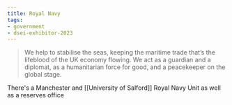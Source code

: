 ```yaml
---
title: Royal Navy
tags:
- government
- dsei-exhibitor-2023
---
```

> We help to stabilise the seas, keeping the maritime trade that’s the lifeblood of the UK economy flowing. We act as a guardian and a diplomat, as a humanitarian force for good, and a peacekeeper on the global stage.

There's a Manchester and [[University of Salford]] Royal Navy Unit as well as a reserves office